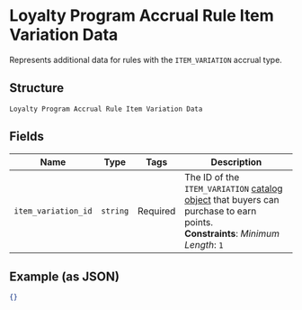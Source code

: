 
# Loyalty Program Accrual Rule Item Variation Data

Represents additional data for rules with the `ITEM_VARIATION` accrual type.

## Structure

`Loyalty Program Accrual Rule Item Variation Data`

## Fields

| Name | Type | Tags | Description |
|  --- | --- | --- | --- |
| `item_variation_id` | `string` | Required | The ID of the `ITEM_VARIATION` [catalog object](../../doc/models/catalog-object.md) that buyers can purchase to earn<br>points.<br>**Constraints**: *Minimum Length*: `1` |

## Example (as JSON)

```json
{}
```

